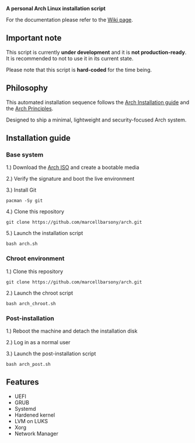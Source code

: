 **A personal Arch Linux installation script**

For the documentation please refer to the [Wiki page](https://github.com/marcellbarsony/linux/wiki "Wiki - Installation script").

## Important note

This script is currently **under development** and it is **not production-ready**. It is recommended to not to use it in its current state.

Please note that this script is **hard-coded** for the time being.

## Philosophy

This automated installation sequence follows the [Arch Installation guide](https://wiki.archlinux.org/title/installation_guide) and the [Arch Principles](https://wiki.archlinux.org/title/Arch_Linux#Principles). 

Designed to ship a minimal, lightweight and security-focused Arch system.

## Installation guide

### Base system

1.) Download the [Arch ISO](https://archlinux.org/download/) and create a bootable media

2.) Verify the signature and boot the live environment

3.) Install Git   
```
pacman -Sy git
```
4.) Clone this repository
```
git clone https://github.com/marcellbarsony/arch.git
```
5.) Launch the installation script
```
bash arch.sh
```

### Chroot environment

1.) Clone this repository
```
git clone https://github.com/marcellbarsony/arch.git
```
2.) Launch the chroot script
```
bash arch_chroot.sh
```
### Post-installation

1.) Reboot the machine and detach the installation disk

2.) Log in as a normal user

3.) Launch the post-installation script
```
bash arch_post.sh
```

## Features

- UEFI
- GRUB
- Systemd
- Hardened kernel
- LVM on LUKS
- Xorg
- Network Manager
